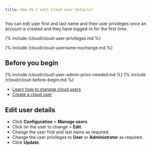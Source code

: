 ```yaml
---
title: How do I edit Cloud user details?
---
```


You can edit user first and last name and their user privileges once an account is created and they have logged-in for the first time.

{% include /cloud/cloud-user-privileges.md %}

{% include /cloud/cloud-username-nochange.md %}

## Before you begin

{% include /cloud/cloud-user-admin-privs-needed.md %}
{% include /cloud/cloud-before-begin.md %}
* [Learn how to manage cloud users](/cloud/configuration/cloud-users-manage)
* [Create a cloud user](/cloud/configuration/cloud-users-create)

## Edit user details

* Click **Configuration** > **Manage users**
* Click <span class="actionmenubutton"></span> on the user to change > **Edit**.
* Change the user first and last name as required.
* Change the user privileges to **User** or **Administrator** as required.
* Click **Update**.
